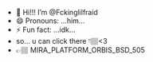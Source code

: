 - 👋 Hi!!! I’m @Fckinglilfraid
- 😄 Pronouns: ...him...
- ⚡ Fun fact: ...idk...
- so... u can click there 👇🏽<3
- 👉🏽 MIRA_PLATFORM_ORBIS_BSD_505
<!---
Fckinglilfraid/Fckinglilfraid is a ✨ special ✨ repository because its `README.md` (this file) appears on your GitHub profile.
You can click the Preview link to take a look at your changes.
--->
